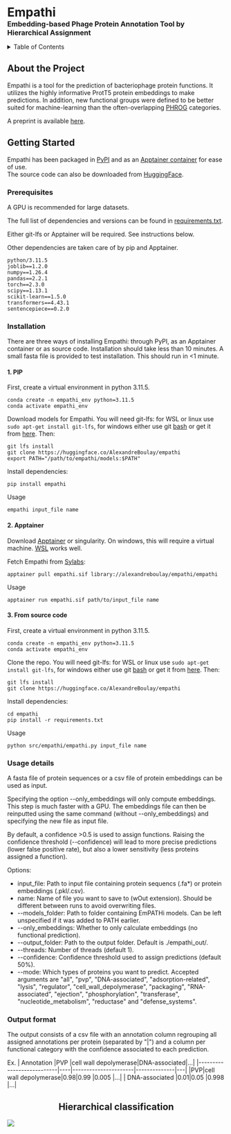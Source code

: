 
<span style="font-size:2em;">**Empathi**</span><br>
<span style="font-size:1.15em;">**Embedding-based Phage Protein Annotation Tool by Hierarchical Assignment**</span>


<!-- TABLE OF CONTENTS -->
<details>
  <summary>Table of Contents</summary>
  <ol>
    <li>
      <a href="#about-the-project">About the Project</a>
    </li>
    <li>
      <a href="#getting-started">Getting Started</a>
      <ul>
        <li><a href="#prerequisites">Prerequisites</a></li>
        <li><a href="#installation">Installation</a></li>
      </ul>
    </li>
    <li><a href="#usage">Usage details</a></li>
  </ol>
</details>

## About the Project

Empathi is a tool for the prediction of bacteriophage protein functions. It utilizes the highly informative ProtT5 
protein embeddings to make predictions. In addition, new functional groups were defined to be better suited for
machine-learning than the often-overlapping [PHROG](https://phrogs.lmge.uca.fr/) categories.

A preprint is available [here](https://doi.org/10.1101/2024.12.31.630607).


## Getting Started
Empathi has been packaged in [PyPI](https://pypi.org/project/empathi/) and as an 
[Apptainer container](https://cloud.sylabs.io/library/alexandreboulay/empathi/empathi) for ease of use. \
The source code can also be downloaded from [HuggingFace](https://huggingface.co/AlexandreBoulay/empathi).

### Prerequisites
A GPU is recommended for large datasets.

The full list of dependencies and versions can be found in [requirements.txt](https://huggingface.co/AlexandreBoulay/EmPATHi/blob/main/requirements.txt).

Either git-lfs or Apptainer will be required. See instructions below.

Other dependencies are taken care of by pip and Apptainer.
```
python/3.11.5
joblib==1.2.0
numpy==1.26.4
pandas==2.2.1
torch==2.3.0
scipy==1.13.1
scikit-learn==1.5.0
transformers==4.43.1
sentencepiece==0.2.0
```


### Installation
There are three ways of installing Empathi: through PyPI, as an Apptainer container or as source code. Installation should take less than 10 minutes.
A small fasta file is provided to test installation. This should run in <1 minute.

#### 1. PIP
First, create a virtual environment in python 3.11.5.
```
conda create -n empathi_env python=3.11.5
conda activate empathi_env
```

Download models for Empathi. 
You will need git-lfs: for WSL or linux use `sudo apt-get install git-lfs`, for windows either use git
[bash](https://git-scm.com/downloads) or get it from [here](https://github.com/git-lfs/git-lfs/releases). Then:
```
git lfs install
git clone https://huggingface.co/AlexandreBoulay/empathi
export PATH="/path/to/empathi/models:$PATH"
```

Install dependencies:
```
pip install empathi
```

Usage
```
empathi input_file name
```


#### 2. Apptainer
Download [Apptainer](https://apptainer.org/docs/admin/main/installation.html) or singularity. On windows, this will require a virtual machine. 
[WSL](https://learn.microsoft.com/en-us/windows/wsl/install) works well.

Fetch Empathi from [Sylabs](https://cloud.sylabs.io/library/alexandreboulay/empathi/empathi):
```
apptainer pull empathi.sif library://alexandreboulay/empathi/empathi
```

Usage
```
apptainer run empathi.sif path/to/input_file name
```


#### 3. From source code
First, create a virtual environment in python 3.11.5.
```
conda create -n empathi_env python=3.11.5
conda activate empathi_env
```

Clone the repo. 
You will need git-lfs: for WSL or linux use `sudo apt-get install git-lfs`, for windows either use git 
[bash](https://git-scm.com/downloads) or get it from [here](https://github.com/git-lfs/git-lfs/releases). Then:
```
git lfs install
git clone https://huggingface.co/AlexandreBoulay/empathi
```

Install dependencies:
```
cd empathi
pip install -r requirements.txt
```

Usage
```
python src/empathi/empathi.py input_file name
```

### Usage details
A fasta file of protein sequences or a csv file of protein embeddings can be used as input.

Specifying the option --only_embeddings will only compute embeddings. This step is much faster with a GPU.
The embeddings file can then be reinputted using the same command (without --only_embeddings) and specifying the new file as input file. 

By default, a confidence >0.5 is used to assign functions. Raising the confidence threshold (--confidence) will lead to more precise
predictions (lower false positive rate), but also a lower sensitivity (less proteins assigned a function).

Options:
 - input_file: Path to input file containing protein sequencs (.fa*) or protein embeddings (.pkl/.csv).
 - name: Name of file you want to save to (wOut extension). Should be different between runs to avoid overwriting files.
 - --models_folder: Path to folder containing EmPATHi models. Can be left unspecified if it was added to PATH earlier.
 - --only_embeddings: Whether to only calculate embeddings (no functional prediction).
 - --output_folder: Path to the output folder. Default is ./empathi_out/.
 - --threads: Number of threads (default 1).
 - --confidence: Confidence threshold used to assign predictions (default 50%).
 - --mode: Which types of proteins you want to predict. Accepted arguments are "all", "pvp", "DNA-associated", "adsorption-related", "lysis", "regulator", "cell_wall_depolymerase", "packaging", "RNA-associated", "ejection", "phosphorylation", "transferase", "nucleotide_metabolism", "reductase" and "defense_systems".

### Output format
The output consists of a csv file with an annotation column regrouping all assigned annotations per protein (separated by "|") and a 
column per functional category with the confidence associated to each prediction.

Ex.
|        Annotation         |PVP |cell wall depolymerase|DNA-associated|...|
|---------------------------|----|----------------------|--------------|---|
|PVP\|cell wall depolymerase|0.98|0.99                  |0.005         |...|
|      DNA-associated       |0.01|0.05                  |0.998         |...|

<p align="center">
  <h2 align="center">Hierarchical classification</h2>
  <img src="data/figure_1.png" border="0"/>
</p>
